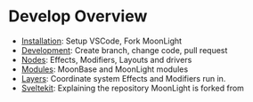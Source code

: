 
# Develop Overview

* [Installation](https://moonmodules.org/MoonLight/develop/installation/): Setup VSCode, Fork MoonLight
* [Development](https://moonmodules.org/MoonLight/develop/development/): Create branch, change code, pull request
* [Nodes](https://moonmodules.org/MoonLight/develop/nodes/): Effects, Modifiers, Layouts and drivers
* [Modules](https://moonmodules.org/MoonLight/develop/modules/): MoonBase and MoonLight modules
* [Layers](https://moonmodules.org/MoonLight/develop/layers/): Coordinate system Effects and Modifiers run in.
* [Sveltekit](https://moonmodules.org/MoonLight/develop/sveltekit/): Explaining the repository MoonLight is forked from